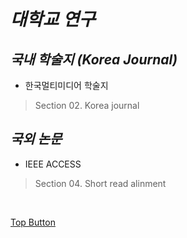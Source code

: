 *대학교 연구*
=====  

*국내 학술지 (Korea Journal)*
-----  
- 한국멀티미디어 학술지  
> Section 02. Korea journal


*국외 논문*
-----  
- IEEE ACCESS
> Section 04. Short read alinment

<br>

[Top Button](#)
